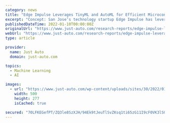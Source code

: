 ```yaml
---
category: news
title: "Edge Impulse Leverages TinyML and AutoML for Efficient Microcontrollers"
excerpt: "Concept: San Jose’s technology startup Edge Impulse has leveraged TinyML and AutoML technologies to bring AI capabilities to microcontrollers. TinyML is an ML technique that can be implemented ..."
publishedDateTime: 2022-01-10T00:00:00Z
originalUrl: "https://www.just-auto.com/research-reports/edge-impulse-leverages-tinyml-and-automl-for-efficient-microcontrollers/"
webUrl: "https://www.just-auto.com/research-reports/edge-impulse-leverages-tinyml-and-automl-for-efficient-microcontrollers/"
type: article

provider:
  name: Just Auto
  domain: just-auto.com

topics:
  - Machine Learning
  - AI

images:
  - url: "https://www.just-auto.com/wp-content/uploads/sites/30/2022/01/shutterstock_767487700.jpg"
    width: 500
    height: 277
    isCached: true

secured: "70LFKEGefPT/ZQ3le8SzXJH/94Ek9tJeuTlSvZKsq1ti65zG11I9cF0VK3lSGa6jGGIlESNuID1Hx+WarRGiLvZvIfrnm775YCm+6aKtTSOgq+aMzyxbrLtiqJEm+iZdV3w2y7LDanTBs3Zl1XWUxMXT4u377fmNDLqqlG5LqB36NOk0HoGqs9f4MQRlNYse6wHSPiwlGyceNcePbr7h1Sw2FFTvFKYqRVlVwIuHni3gh0Z9w6u6LtJJi4qGTHshL21Gzt7xkTrdeTnIBemuC60hnx+engrdE9xIfyYGj/ekAClvnxm1teYRO3XEAjfptsY9PeE2sQudZqich1UjjBdafjjWQBPlW+QdOAI4A08=;TNEYj+dQJ/GcB43J4sf3Tg=="
---
```


